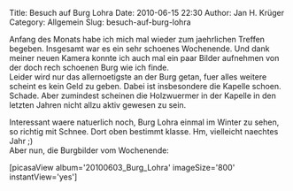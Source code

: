Title: Besuch auf Burg Lohra
Date: 2010-06-15 22:30
Author: Jan H. Krüger
Category: Allgemein
Slug: besuch-auf-burg-lohra

Anfang des Monats habe ich mich mal wieder zum jaehrlichen Treffen
begeben. Insgesamt war es ein sehr schoenes Wochenende. Und dank meiner
neuen Kamera konnte ich auch mal ein paar Bilder aufnehmen von der doch
rech schoenen Burg wie ich finde.  
Leider wird nur das allernoetigste an der Burg getan, fuer alles weitere
scheint es kein Geld zu geben. Dabei ist insbesondere die Kapelle
schoen. Schade. Aber zumindest scheinen die Holzwuermer in der Kapelle
in den letzten Jahren nicht allzu aktiv gewesen zu sein.  
  
Interessant waere natuerlich noch, Burg Lohra einmal im Winter zu sehen,
so richtig mit Schnee. Dort oben bestimmt klasse. Hm, vielleicht
naechtes Jahr ;)  
Aber nun, die Burgbilder vom Wochenende:  
  
  
[picasaView album='20100603\_Burg\_Lohra' imageSize='800'
instantView='yes']
